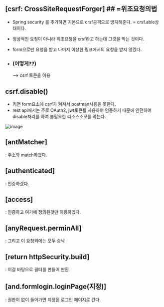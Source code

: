 ## [csrf: CrossSiteRequestForger] ## =위조요청의법

- Spring security 를 추가하면 기본으로 crsf공격으로 방지해준다. = crsf.able상태이다.

- 정상적인 요청이 아니라 위조요청을 crsf라고 하는데 그것을 막는 것이다.
- form으로만 요청을 받고 나머지 이상한 링크에서의 요청을 받지 않겠다.

- ### (어떻게??) ###
  
  -->  csrf 토큰을 이용
  
## csrf.disable() ##

- 키면 form요소에 csrf가 켜져서 postman사용을 못한다.
- rest api에서는 주로 OAuth2, jwt토큰를 사용하여 인증하기 때문에 안전하여 disable처리를 하여 불필요한 리소스소모를 막는다.

![image](https://user-images.githubusercontent.com/108928206/196712148-fdcd41dc-24f2-41d6-9e1f-3e108776496b.png)

## [antMatcher] ##

: 주소와 match하겠다.

## [authenticated] ##

: 인증하겠다.

## [access] ##

: 인증하고 여기에 정의된것만 허용하겠다.

## [anyRequest.perminAll] ##

: 그리고 이 요청외에는 모두 승낙

## [return httpSecurity.build] ##

: 이걸 바탕으로 필터를 만들어 반환

## [and.formlogin.loginPage(지정)] ##

: 권한이 없이 들어가면 지정된 로그인 페이지로 간다.
